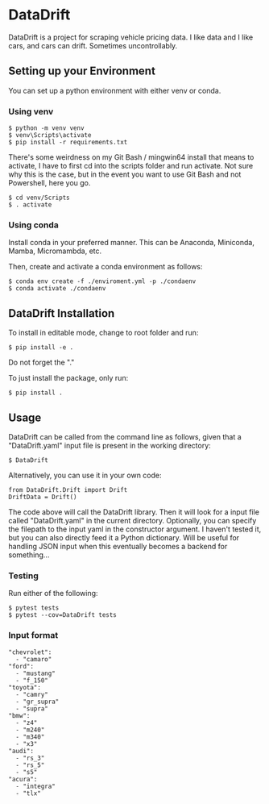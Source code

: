# DataDrift

DataDrift is a project for scraping vehicle pricing data.
I like data and I like cars, and cars can drift. Sometimes uncontrollably.

## Setting up your Environment
You can set up a python environment with either venv or conda.

### Using venv
```
$ python -m venv venv
$ venv\Scripts\activate
$ pip install -r requirements.txt
```

There's some weirdness on my Git Bash / mingwin64 install that means to activate, I have to first cd into the scripts folder and run activate. Not sure why this is the case, but in the event you want to use Git Bash and not Powershell, here you go.
```
$ cd venv/Scripts
$ . activate
```


### Using conda
Install conda in your preferred manner. This can be Anaconda, Miniconda, Mamba, Micromambda, etc.

Then, create and activate a conda environment as follows:
```
$ conda env create -f ./enviroment.yml -p ./condaenv
$ conda activate ./condaenv
```

## DataDrift Installation
To install in editable mode, change to root folder and run:
```
$ pip install -e .
```
Do not forget the "."

To just install the package, only run:
```
$ pip install .
```

## Usage
DataDrift can be called from the command line as follows, given that a "DataDrift.yaml" input file is present in the working directory:
```
$ DataDrift
```

Alternatively, you can use it in your own code:
```
from DataDrift.Drift import Drift
DriftData = Drift()
```
The code above will call the DataDrift library. Then it will look for a input file called "DataDrift.yaml" in the current directory.
Optionally, you can specify the filepath to the input yaml in the constructor argument.
I haven't tested it, but you can also directly feed it a Python dictionary. Will be useful for handling JSON input when this eventually becomes a backend for something...

### Testing
Run either of the following:
```
$ pytest tests
$ pytest --cov=DataDrift tests
```

### Input format
```
"chevrolet": 
  - "camaro"
"ford":
  - "mustang"
  - "f_150"
"toyota": 
  - "camry"
  - "gr_supra"
  - "supra"
"bmw": 
  - "z4"
  - "m240"
  - "m340"
  - "x3"
"audi": 
  - "rs_3"
  - "rs_5"
  - "s5"
"acura":
  - "integra"
  - "tlx"
```